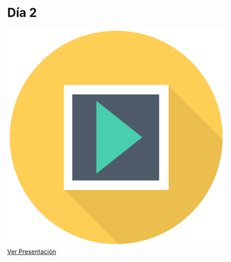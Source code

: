 # Día 2

![](../../.gitbook/assets/sem_icon_pres%20%283%29.png) [Ver Presentación](https://docs.google.com/presentation/d/e/2PACX-1vQgVOJ3_MJDs-mgsxY04n48c0ogbwDvCljP16xnnx6V1TtMnT2p0T5lb7KYP6AmzDcAwaIVB8l8sTj9/pub?start=false&loop=false&delayms=600000)

